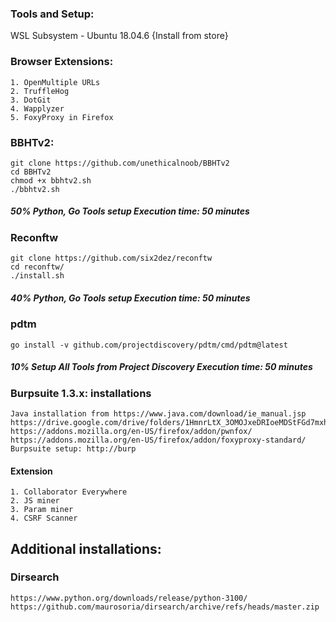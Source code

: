 ### Tools and Setup:
WSL Subsystem - Ubuntu 18.04.6 {Install from store}
### Browser Extensions:
```
1. OpenMultiple URLs
2. TruffleHog
3. DotGit
4. Wapplyzer
5. FoxyProxy in Firefox
```
### BBHTv2:
```
git clone https://github.com/unethicalnoob/BBHTv2
cd BBHTv2
chmod +x bbhtv2.sh
./bbhtv2.sh
```
##### 50% Python, Go Tools setup Execution time: 50 minutes
### Reconftw
```
git clone https://github.com/six2dez/reconftw
cd reconftw/
./install.sh
```
##### 40% Python, Go Tools setup Execution time: 50 minutes

### pdtm
```
go install -v github.com/projectdiscovery/pdtm/cmd/pdtm@latest
```
##### 10% Setup All Tools from Project Discovery Execution time: 50 minutes
### Burpsuite 1.3.x: installations
```
Java installation from https://www.java.com/download/ie_manual.jsp
https://drive.google.com/drive/folders/1HmnrLtX_3OMOJxeDRIoeMDStFGd7mxhq
https://addons.mozilla.org/en-US/firefox/addon/pwnfox/
https://addons.mozilla.org/en-US/firefox/addon/foxyproxy-standard/
Burpsuite setup: http://burp
```
#### Extension
```
1. Collaborator Everywhere
2. JS miner
3. Param miner
4. CSRF Scanner
```
## Additional installations:
### Dirsearch
```
https://www.python.org/downloads/release/python-3100/
https://github.com/maurosoria/dirsearch/archive/refs/heads/master.zip
```

